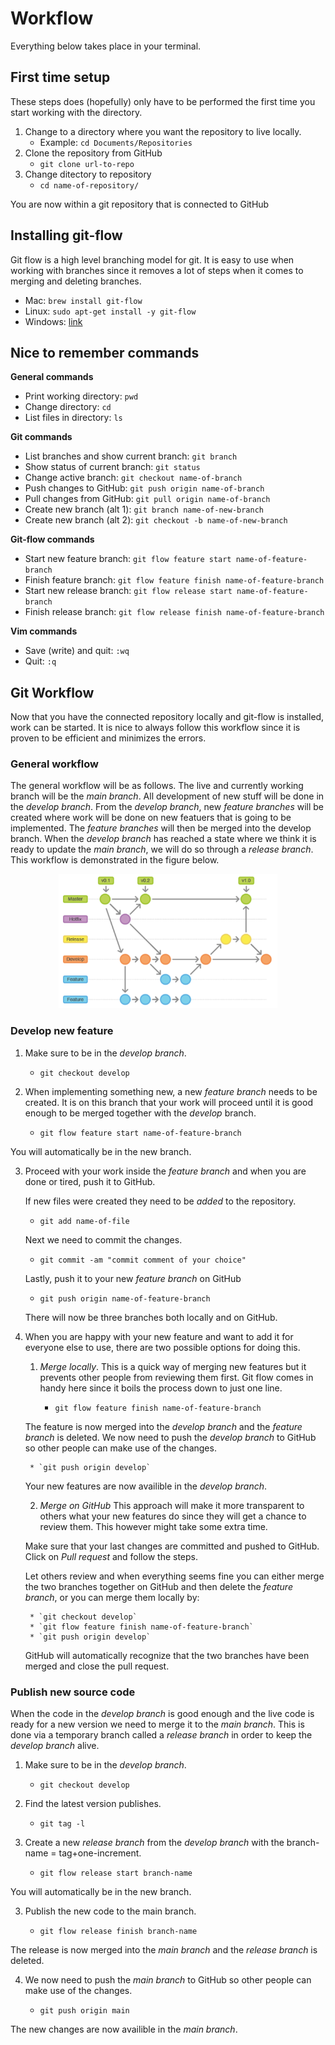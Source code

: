 # Workflow

Everything below takes place in your terminal.

## First time setup

These steps does (hopefully) only have to be performed the first time you start working with the directory.

1. Change to a directory where you want the repository to live locally.
	* Example: `cd Documents/Repositories`
2. Clone the repository from GitHub
	* `git clone url-to-repo`
3. Change ditectory to repository
	* `cd name-of-repository/`

You are now within a git repository that is connected to GitHub

## Installing git-flow

Git flow is a high level branching model for git. It is easy to use when working with branches since it removes a lot of steps when it comes to merging and deleting branches.

* Mac: `brew install git-flow`
* Linux: `sudo apt-get install -y git-flow`
* Windows: [link](https://github.com/nvie/gitflow/wiki/Windows "Title")

## Nice to remember commands

**General commands**

* Print working directory: `pwd`
* Change directory: `cd`
* List files in directory: `ls`

**Git commands**

* List branches and show current branch: `git branch`
* Show status of current branch: `git status`
* Change active branch: `git checkout name-of-branch`
* Push changes to GitHub: `git push origin name-of-branch`
* Pull changes from GitHub: `git pull origin name-of-branch`
* Create new branch (alt 1): `git branch name-of-new-branch`
* Create new branch (alt 2): `git checkout -b name-of-new-branch`

**Git-flow commands**

* Start new feature branch: `git flow feature start name-of-feature-branch`
* Finish feature branch: `git flow feature finish name-of-feature-branch`
* Start new release branch: `git flow release start name-of-feature-branch`
* Finish release branch: `git flow release finish name-of-feature-branch`

**Vim commands**

* Save (write) and quit: `:wq`
* Quit: `:q`


## Git Workflow


Now that you have the connected repository locally and git-flow is installed, work can be started. It is nice to always follow this workflow since it is proven to be efficient and minimizes the errors.

### General workflow

The general workflow will be as follows. The live and currently working branch will be the *main branch*. All development of new stuff will be done in the *develop branch*. From the *develop branch*, new *feature branches* will be created where work will be done on new featuers that is going to be implemented. The *feature branches* will then be merged into the develop branch. When the *develop branch* has reached a state where we think it is ready to update the *main branch*, we will do so through a *release branch*. This workflow is demonstrated in the figure below.

<p align="center">
	<img src="workflow.png" alt="workflow" width="350"/>
</p>

### Develop new feature

1. Make sure to be in the *develop branch*.

	* `git checkout develop`

2. When implementing something new, a new *feature branch* needs to be created. It is on this branch that your work will proceed until it is good enough to be merged together with the *develop* branch.

	* `git flow feature start name-of-feature-branch`

You will automatically be in the new branch. 

3. Proceed with your work inside the *feature branch* and when you are done or tired, push it to GitHub. 

	If new files were created they need to be *added* to the repository.

	* `git add name-of-file`

	Next we need to commit the changes.

	* `git commit -am "commit comment of your choice"`

	Lastly, push it to your new *feature branch* on GitHub

	* `git push origin name-of-feature-branch`

	There will now be three branches both locally and on GitHub.

4. When you are happy with your new feature and want to add it for everyone else to use, there are two possible options for doing this.

	1. *Merge locally*. This is a quick way of merging new features but it prevents other people from reviewing them first. Git flow comes in handy here since it boils the process down to just one line.

		* `git flow feature finish name-of-feature-branch`

	The feature is now merged into the *develop branch* and the *feature branch* is deleted. We now need to push the *develop branch* to GitHub so other people can make use of the changes.

		* `git push origin develop`

	Your new features are now availible in the *develop branch*.

	2. *Merge on GitHub* This approach will make it more transparent to others what your new features do since they will get a chance to review them. This however might take some extra time.

	Make sure that your last changes are committed and pushed to GitHub. Click on *Pull request* and follow the steps.

	Let others review and when everything seems fine you can either merge the two branches together on GitHub and then delete the *feature branch*, or you can merge them locally by:

		* `git checkout develop`
		* `git flow feature finish name-of-feature-branch`
		* `git push origin develop`

	GitHub will automatically recognize that the two branches have been merged and close the pull request.

### Publish new source code

When the code in the *develop branch* is good enough and the live code is ready for a new version we need to merge it to the *main branch*. This is done via a temporary branch called a *release branch* in order to keep the *develop branch* alive.



1. Make sure to be in the *develop branch*.

	* `git checkout develop`

2. Find the latest version publishes.

	* `git tag -l`

2. Create a new *release branch* from the *develop branch* with the branch-name = tag+one-increment.

	* `git flow release start branch-name`

You will automatically be in the new branch.

3. Publish the new code to the main branch.

	* `git flow release finish branch-name`

The release is now merged into the *main branch* and the *release branch* is deleted.

4. We now need to push the *main branch* to GitHub so other people can make use of the changes.

	* `git push origin main`

The new changes are now availible in the *main branch*.